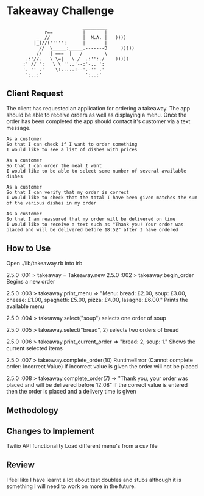 Takeaway Challenge
==================
```
                            _________
              r==           |       |
           _  //            |  M.A. |   ))))
          |_)//(''''':      |       |
            //  \_____:_____.-------D     )))))
           //   | ===  |   /        \
       .:'//.   \ \=|   \ /  .:'':./    )))))
      :' // ':   \ \ ''..'--:'-.. ':
      '. '' .'    \:.....:--'.-'' .'
       ':..:'                ':..:'

 ```

## Client Request
The client has requested an application for ordering a takeaway. The app should be able to receive orders as well as displaying a menu. Once the order has been completed the app should contact it's customer via a text message.

```
As a customer
So that I can check if I want to order something
I would like to see a list of dishes with prices

As a customer
So that I can order the meal I want
I would like to be able to select some number of several available dishes

As a customer
So that I can verify that my order is correct
I would like to check that the total I have been given matches the sum of the various dishes in my order

As a customer
So that I am reassured that my order will be delivered on time
I would like to receive a text such as "Thank you! Your order was placed and will be delivered before 18:52" after I have ordered

```

## How to Use
Open ./lib/takeaway.rb into irb

2.5.0 :001 > takeaway = Takeaway.new
2.5.0 :002 > takeaway.begin_order
Begins a new order

2.5.0 :003 > takeaway.print_menu
 => "Menu: bread: £2.00, soup: £3.00, cheese: £1.00, spaghetti: £5.00, pizza: £4.00, lasagne: £6.00." 
 Prints the available menu

 2.5.0 :004 > takeaway.select("soup")
 selects one order of soup

 2.5.0 :005 > takeaway.select("bread", 2)
 selects two orders of bread

 2.5.0 :006 > takeaway.print_current_order
 => "bread: 2, soup: 1." 
Shows the current selected items

2.5.0 :007 > takeaway.complete_order(10)
RuntimeError (Cannot complete order: Incorrect Value)
If incorrect value is given the order will not be placed

2.5.0 :008 > takeaway.complete_order(7)
 => "Thank you, your order was placed and will be delivered before 12:08" 
 If the correct value is entered then the order is placed and a delivery time is given



## Methodology


## Changes to Implement
Twilio API functionality
Load different menu's from a csv file


## Review
I feel like I have learnt a lot about test doubles and stubs although it is something I will need to work on more in the future.
